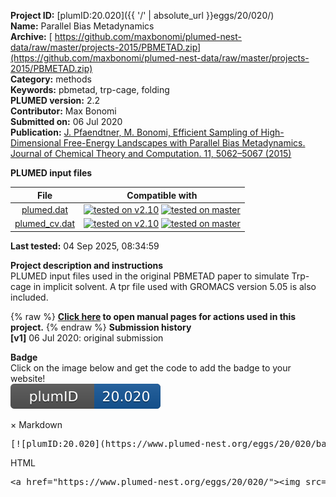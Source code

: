**Project ID:** [plumID:20.020]({{ '/' | absolute_url }}eggs/20/020/)  
**Name:**  Parallel Bias Metadynamics  
**Archive:** [ https://github.com/maxbonomi/plumed-nest-data/raw/master/projects-2015/PBMETAD.zip](https://github.com/maxbonomi/plumed-nest-data/raw/master/projects-2015/PBMETAD.zip)  
**Category:**  methods  
**Keywords:**  pbmetad, trp-cage, folding  
**PLUMED version:**  2.2  
**Contributor:**  Max Bonomi  
**Submitted on:** 06 Jul 2020  
**Publication:** [J. Pfaendtner, M. Bonomi, Efficient Sampling of High-Dimensional Free-Energy Landscapes with Parallel Bias Metadynamics. Journal of Chemical Theory and Computation. 11, 5062–5067 (2015)](http://dx.doi.org/10.1021/acs.jctc.5b00846)  
  
**PLUMED input files**  
  
| File     | Compatible with |  
|:--------:|:--------:|  
| [plumed.dat](./data/plumed.dat.md) |  [![tested on v2.10](https://img.shields.io/badge/v2.10-passing-green.svg)](data/plumed.dat.plumed.stderr) [![tested on master](https://img.shields.io/badge/master-passing-green.svg)](data/plumed.dat.plumed_master.stderr) |  
| [plumed_cv.dat](./data/plumed_cv.dat.md) |  [![tested on v2.10](https://img.shields.io/badge/v2.10-passing-green.svg)](data/plumed_cv.dat.plumed.stderr) [![tested on master](https://img.shields.io/badge/master-passing-green.svg)](data/plumed_cv.dat.plumed_master.stderr) |  
  
**Last tested:**  04 Sep 2025, 08:34:59
  
**Project description and instructions**  
PLUMED input files used in the original PBMETAD paper to simulate Trp-cage in implicit solvent. A tpr file used with GROMACS version 5.05 is also included.

  
{% raw %}
<b><a href="https://www.plumed.org/doc-master/user-doc/html/actionlist/?actions=DIHCOR,GYRATION,PBMETAD,WHOLEMOLECULES,ALPHABETA,PRINT,INCLUDE,MOLINFO,COORDINATION" target="_blank">Click here</a> to open manual pages for actions used in this project.</b>
{% endraw %}
**Submission history**  
**[v1]** 06 Jul 2020: original submission  
  
**Badge**  
Click on the image below and get the code to add the badge to your website!  
<img src="./badge.svg" alt="plumeDnest:20.020" id="myBtn" class="badge">
<div id="myModal" class="modal">
  <div class="modal-content">
    <span class="close">&times;</span>
    Markdown<pre>[![plumID:20.020](https://www.plumed-nest.org/eggs/20/020/badge.svg)](https://www.plumed-nest.org/eggs/20/020/)</pre>
    HTML<pre>&lt;a href="https://www.plumed-nest.org/eggs/20/020/"&gt;&lt;img src="https://www.plumed-nest.org/eggs/20/020/badge.svg" alt="plumID:20.020"&gt;&lt;/a&gt;</pre>
  </div>
</div>
